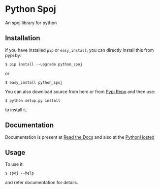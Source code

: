 # Python Spoj

An spoj library for python


## Installation

If you have installed `pip` or `easy_install`, you can directly install this from pypi by:
    
    $ pip install --upgrade python_spoj

or

    $ easy_install python_spoj

You can also download source from here or from [Pypi Repo](https://pypi.python.org/pypi/python_spoj) and then use:

    $ python setup.py install

to install it.

## Documentation

Documentation is present at [Read the Docs](http://python-spoj.rtfd.org) and also at the [PythonHosted](https://pythonhosted.org/python_spoj/)

## Usage

To use it:

    $ spoj --help

and refer documentation for details.

